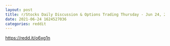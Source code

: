 ```yaml
--- 
layout: post 
title: r/Stocks Daily Discussion & Options Trading Thursday - Jun 24, 2021 
date: 2021-06-24 1624527036 
categories: reddit 
--- 
```

https://redd.it/o6xg1n